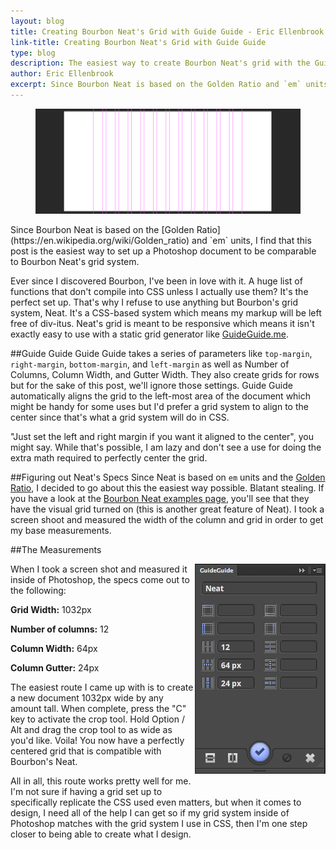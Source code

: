 ```yaml
---
layout: blog
title: Creating Bourbon Neat's Grid with Guide Guide - Eric Ellenbrook
link-title: Creating Bourbon Neat's Grid with Guide Guide
type: blog
description: The easiest way to create Bourbon Neat's grid with the Guide Guide Photoshop plugin.
author: Eric Ellenbrook
excerpt: Since Bourbon Neat is based on the Golden Ratio and `em` units, I find that this post is the easiest way to set up a Photoshop document to be comparable to Bourbon Neat's grid system. 
---
```

<figure class="content-image-container">
	<img src="/assets/img/blog-posts/bourbon-neat-guide-in-photoshop/grid-example.png" alt="Bourbon Neat grid example using Guide Guide">
</figure>
Since Bourbon Neat is based on the [Golden Ratio](https://en.wikipedia.org/wiki/Golden_ratio) and `em` units, I find that this post is the easiest way to set up a Photoshop document to be comparable to Bourbon Neat's grid system.  

<!--more-->
Ever since I discovered Bourbon, I've been in love with it. A huge list of functions that don't compile into CSS unless I actually use them? It's the perfect set up. That's why I refuse to use anything but Bourbon's grid system, Neat. It's a CSS-based system which means my markup will be left free of div-itus. Neat's grid is meant to be responsive which means it isn't exactly easy to use with a static grid generator like [GuideGuide.me](http://guideguide.me). 

##Guide Guide
Guide Guide takes a series of parameters like `top-margin`, `right-margin`, `bottom-margin`, and `left-margin` as well as Number of Columns, Column Width, and Gutter Width. They also create grids for rows but for the sake of this post, we'll ignore those settings. Guide Guide automatically aligns the grid to the left-most area of the document which might be handy for some uses but I'd prefer a grid system to align to the center since that's what a grid system will do in CSS.

"Just set the left and right margin if you want it aligned to the center", you might say. While that's possible, I am lazy and don't see a use for doing the extra math required to perfectly center the grid. 

##Figuring out Neat's Specs
Since Neat is based on `em` units and the [Golden Ratio](https://en.wikipedia.org/wiki/Golden_ratio), I decided to go about this the easiest way possible. Blatant stealing. If you have a look at the [Bourbon Neat examples page](http://neat.bourbon.io/examples/), you'll see that they have the visual grid turned on (this is another great feature of Neat). I took a screen shoot and measured the width of the column and grid in order to get my base measurements.

##The Measurements
<figure class="content-image-container"  style="float: right; width: auto; margin: 0 0 30px;">
	<img src="/assets/img/blog-posts/bourbon-neat-guide-in-photoshop/grid-settings.png" alt="Bourbon Neat grid example using Guide Guide">
</figure>

When I took a screen shot and measured it inside of Photoshop, the specs come out to the following: 

**Grid Width:** 1032px

**Number of columns:** 12

**Column Width:** 64px

**Column Gutter:** 24px

The easiest route I came up with is to create a new document 1032px wide by any amount tall. When complete, press the "C" key to activate the crop tool. Hold Option / Alt and drag the crop tool to as wide as you'd like. Voila! You now have a perfectly centered grid that is compatible with Bourbon's Neat.

All in all, this route works pretty well for me. I'm not sure if having a grid set up to specifically replicate the CSS used even matters, but when it comes to design, I need all of the help I can get so if my grid system inside of Photoshop matches with the grid system I use in CSS, then I'm one step closer to being able to create what I design.